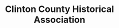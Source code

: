 ---
layout: repo
title: "Clinton County Historical Association"
id: 21887
permalink: repos/21887/
---